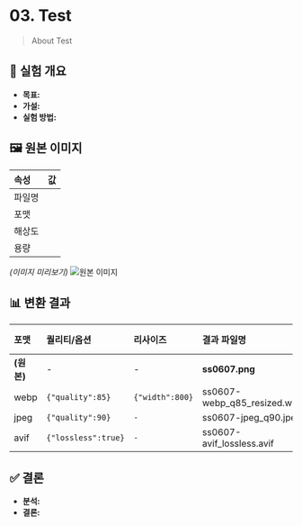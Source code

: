 # 03. Test

> About Test

## 🔬 실험 개요

- **목표:**
- **가설:**
- **실험 방법:**

## 🖼️ 원본 이미지

| 속성   | 값  |
| :----- | :-- |
| 파일명 |     |
| 포맷   |     |
| 해상도 |     |
| 용량   |     |

_(이미지 미리보기)_
![원본 이미지](./image/original.png)

## 📊 변환 결과

<!-- RESULT_TABLE_START -->
| 포맷 | 퀄리티/옵션 | 리사이즈 | 결과 파일명 | 용량 (KB) | 용량 변화 |
|:---|:---|:---|:---|:---|:---|
| **(원본)** | - | - | **ss0607.png** | **1733.52** | - |
| webp | `{"quality":85}` | `{"width":800}` | ss0607-webp_q85_resized.webp | 232.90 | -86.56% |
| jpeg | `{"quality":90}` | `-` | ss0607-jpeg_q90.jpeg | 311.67 | -82.02% |
| avif | `{"lossless":true}` | `-` | ss0607-avif_lossless.avif | 1243.10 | -28.29% |

<!-- RESULT_TABLE_END -->

## ✅ 결론

- **분석:**
- **결론:**

